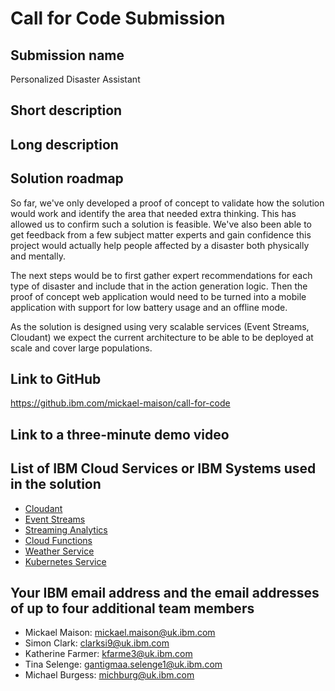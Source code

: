 # Call for Code Submission

## Submission name

Personalized Disaster Assistant

## Short description

## Long description

## Solution roadmap

So far, we've only developed a proof of concept to validate how the solution would work and identify the area that needed extra thinking. This has allowed us to confirm such a solution is feasible. We've also been able to get feedback from a few subject matter experts and gain confidence this project would actually help people affected by a disaster both physically and mentally. 

The next steps would be to first gather expert recommendations for each type of disaster and include that in the action generation logic. Then the proof of concept web application would need to be turned into a mobile application with support for low battery usage and an offline mode. 

As the solution is designed using very scalable services (Event Streams, Cloudant) we expect the current architecture to be able to be deployed at scale and cover large populations.

## Link to GitHub

https://github.ibm.com/mickael-maison/call-for-code

## Link to a three-minute demo video


## List of IBM Cloud Services or IBM Systems used in the solution

- [Cloudant](https://cloud.ibm.com/catalog/services/cloudant)
- [Event Streams](https://cloud.ibm.com/catalog/services/event-streams)
- [Streaming Analytics](https://cloud.ibm.com/catalog/services/streaming-analytics)
- [Cloud Functions](https://cloud.ibm.com/openwhisk)
- [Weather Service](https://cloud.ibm.com/catalog/services/weather-company-data)
- [Kubernetes Service](https://cloud.ibm.com/kubernetes/catalog/cluster)

## Your IBM email address and the email addresses of up to four additional team members

- Mickael Maison: mickael.maison@uk.ibm.com
- Simon Clark: clarksi9@uk.ibm.com
- Katherine Farmer: kfarme3@uk.ibm.com
- Tina Selenge: gantigmaa.selenge1@uk.ibm.com
- Michael Burgess: michburg@uk.ibm.com
